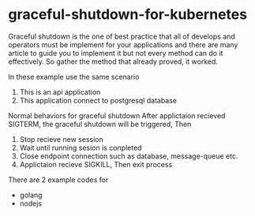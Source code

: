 # graceful-shutdown-for-kubernetes

Graceful shutdown is the one of best practice that all of develops and operators must be implement for your applications and there are many article to guide you to implement it but not every method can do it effectively. So gather the method that already proved, it worked.

In these example use the same scenario
1) This is an api application
2) This application connect to postgresql database

Normal behaviors for graceful shutdown
After applictaion recieved SIGTERM, the graceful shutdown will be triggered, Then
1) Stop recieve new session
2) Wait until running sesion is conpleted
3) Close endpoint connection such as database, message-queue etc.
4) Applictaion recieve SIGKILL, Then exit process

There are 2 example codes for
- golang
- nodejs